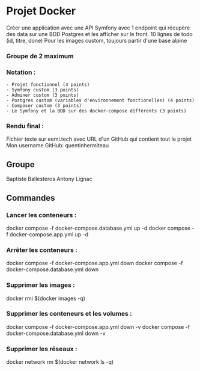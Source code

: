 # Projet Docker

Créer une application avec une API Symfony avec 1 endpoint qui récupère des data sur une
BDD Postgres et les afficher sur le front. 10 lignes de todo (id, titre, done)
Pour les images custom, toujours partir d'une base alpine

### Groupe de 2 maximum

### Notation :

    - Projet fonctionnel (4 points)
    - Symfony custom (3 points)
    - Adminer custom (3 points)
    - Postgres custom (variables d'environnement fonctionelles) (4 points)
    - Composer custom (3 points)
    - Le Symfony et la BDD sur des docker-compose différents (3 points)

### Rendu final :

Fichier texte sur eemi.tech avec URL d'un GitHub qui contient tout le projet
Mon username GitHub: quentinhermiteau

## Groupe

Baptiste Ballesteros
Antony Lignac

## Commandes

### Lancer les conteneurs :
docker compose -f docker-compose.database.yml up -d
docker compose -f docker-compose.app.yml up -d

### Arrêter les conteneurs :
docker compose -f docker-compose.app.yml down
docker compose -f docker-compose.database.yml down

### Supprimer les images :
docker rmi $(docker images -q)

### Supprimer les conteneurs et les volumes :
docker compose -f docker-compose.app.yml down -v
docker compose -f docker-compose.database.yml down -v

### Supprimer les réseaux :
docker network rm $(docker network ls -q)
